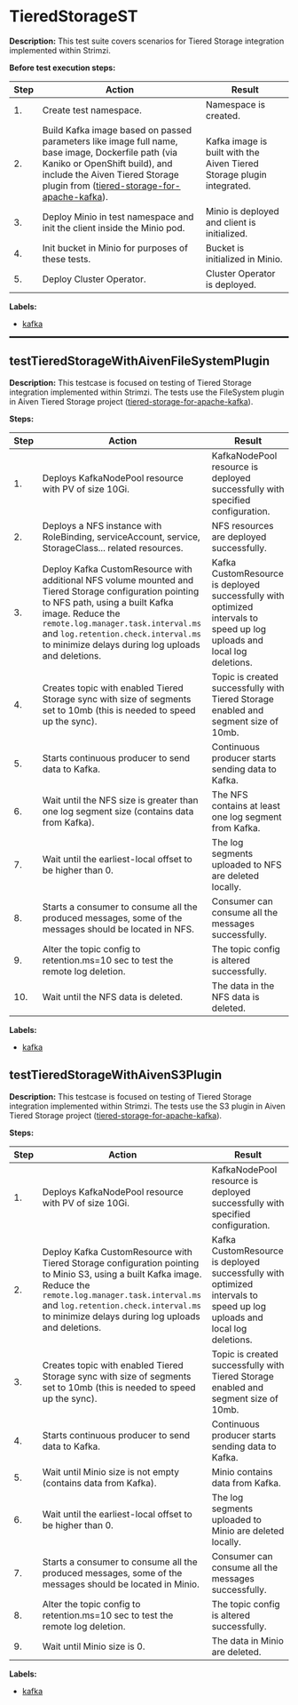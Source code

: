 # TieredStorageST

**Description:** This test suite covers scenarios for Tiered Storage integration implemented within Strimzi.

**Before test execution steps:**

| Step | Action | Result |
| - | - | - |
| 1. | Create test namespace. | Namespace is created. |
| 2. | Build Kafka image based on passed parameters like image full name, base image, Dockerfile path (via Kaniko or OpenShift build), and include the Aiven Tiered Storage plugin from (<a href="https://github.com/Aiven-Open/tiered-storage-for-apache-kafka/tree/main">tiered-storage-for-apache-kafka</a>). | Kafka image is built with the Aiven Tiered Storage plugin integrated. |
| 3. | Deploy Minio in test namespace and init the client inside the Minio pod. | Minio is deployed and client is initialized. |
| 4. | Init bucket in Minio for purposes of these tests. | Bucket is initialized in Minio. |
| 5. | Deploy Cluster Operator. | Cluster Operator is deployed. |

**Labels:**

* [kafka](labels/kafka.md)

<hr style="border:1px solid">

## testTieredStorageWithAivenFileSystemPlugin

**Description:** This testcase is focused on testing of Tiered Storage integration implemented within Strimzi. The tests use the FileSystem plugin in Aiven Tiered Storage project (<a href="https://github.com/Aiven-Open/tiered-storage-for-apache-kafka/tree/main">tiered-storage-for-apache-kafka</a>).

**Steps:**

| Step | Action | Result |
| - | - | - |
| 1. | Deploys KafkaNodePool resource with PV of size 10Gi. | KafkaNodePool resource is deployed successfully with specified configuration. |
| 2. | Deploys a NFS instance with RoleBinding, serviceAccount, service, StorageClass... related resources. | NFS resources are deployed successfully. |
| 3. | Deploy Kafka CustomResource with additional NFS volume mounted and Tiered Storage configuration pointing to NFS path, using a built Kafka image. Reduce the `remote.log.manager.task.interval.ms` and `log.retention.check.interval.ms` to minimize delays during log uploads and deletions. | Kafka CustomResource is deployed successfully with optimized intervals to speed up log uploads and local log deletions. |
| 4. | Creates topic with enabled Tiered Storage sync with size of segments set to 10mb (this is needed to speed up the sync). | Topic is created successfully with Tiered Storage enabled and segment size of 10mb. |
| 5. | Starts continuous producer to send data to Kafka. | Continuous producer starts sending data to Kafka. |
| 6. | Wait until the NFS size is greater than one log segment size (contains data from Kafka). | The NFS contains at least one log segment from Kafka. |
| 7. | Wait until the earliest-local offset to be higher than 0. | The log segments uploaded to NFS are deleted locally. |
| 8. | Starts a consumer to consume all the produced messages, some of the messages should be located in NFS. | Consumer can consume all the messages successfully. |
| 9. | Alter the topic config to retention.ms=10 sec to test the remote log deletion. | The topic config is altered successfully. |
| 10. | Wait until the NFS data is deleted. | The data in the NFS data is deleted. |

**Labels:**

* [kafka](labels/kafka.md)


## testTieredStorageWithAivenS3Plugin

**Description:** This testcase is focused on testing of Tiered Storage integration implemented within Strimzi. The tests use the S3 plugin in Aiven Tiered Storage project (<a href="https://github.com/Aiven-Open/tiered-storage-for-apache-kafka/tree/main">tiered-storage-for-apache-kafka</a>).

**Steps:**

| Step | Action | Result |
| - | - | - |
| 1. | Deploys KafkaNodePool resource with PV of size 10Gi. | KafkaNodePool resource is deployed successfully with specified configuration. |
| 2. | Deploy Kafka CustomResource with Tiered Storage configuration pointing to Minio S3, using a built Kafka image. Reduce the `remote.log.manager.task.interval.ms` and `log.retention.check.interval.ms` to minimize delays during log uploads and deletions. | Kafka CustomResource is deployed successfully with optimized intervals to speed up log uploads and local log deletions. |
| 3. | Creates topic with enabled Tiered Storage sync with size of segments set to 10mb (this is needed to speed up the sync). | Topic is created successfully with Tiered Storage enabled and segment size of 10mb. |
| 4. | Starts continuous producer to send data to Kafka. | Continuous producer starts sending data to Kafka. |
| 5. | Wait until Minio size is not empty (contains data from Kafka). | Minio contains data from Kafka. |
| 6. | Wait until the earliest-local offset to be higher than 0. | The log segments uploaded to Minio are deleted locally. |
| 7. | Starts a consumer to consume all the produced messages, some of the messages should be located in Minio. | Consumer can consume all the messages successfully. |
| 8. | Alter the topic config to retention.ms=10 sec to test the remote log deletion. | The topic config is altered successfully. |
| 9. | Wait until Minio size is 0. | The data in Minio are deleted. |

**Labels:**

* [kafka](labels/kafka.md)

